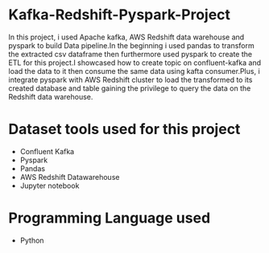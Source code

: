 # Kafka-Redshift-Pyspark-Project

In this project, i used Apache kafka, AWS Redshift data warehouse and pyspark to build Data pipeline.In the beginning i used pandas to transform the extracted csv dataframe then furthermore used pyspark to create the ETL for this project.I showcased how to create topic on confluent-kafka and load the data to it then consume the same data using kafta consumer.Plus, i integrate pyspark with AWS Redshift cluster to load the transformed to its created database and table gaining the privilege to query the data on the Redshift data warehouse.

# Dataset tools used for this project

- Confluent Kafka
- Pyspark
- Pandas
- AWS Redshift Datawarehouse
- Jupyter notebook

# Programming Language used

- Python
